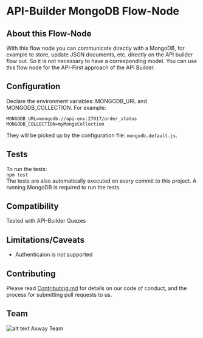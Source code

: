 # API-Builder MongoDB Flow-Node

## About this Flow-Node

With this flow node you can communicate directly with a MongoDB, for example to store, update JSON documents, etc. directly on the API builder flow out. So it is not necessary to have a corresponding model. You can use this flow node for the API-First approach of the API Builder.

## Configuration

Declare the environment variables: MONGODB_URL and MONGODB_COLLECTION. For example:  
```
MONGODB_URL=mongodb://api-env:27017/order_status
MONGODB_COLLECTION=myMongoCollection
```
They will be picked up by the configuration file: `mongodb.default.js`.

## Tests
To run the tests:  
`npm test`  
The tests are also automatically executed on every commit to this project. A running MongoDB is required to run the tests.

## Compatibility
Tested with API-Builder Quezes

## Limitations/Caveats
- Authenticaion is not supported

## Contributing

Please read [Contributing.md](https://github.com/Axway-API-Management-Plus/Common/blob/master/Contributing.md) for details on our code of conduct, and the process for submitting pull requests to us.  

## Team

![alt text][Axwaylogo] Axway Team

[Axwaylogo]: https://github.com/Axway-API-Management/Common/blob/master/img/AxwayLogoSmall.png  "Axway logo"